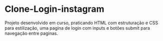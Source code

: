# Clone-Login-instagram
Projeto desenvolvido em curso, praticando HTML com estruturação e CSS para estilização, uma pagina de login com inputs e botões submit para navegação entre paginas.
